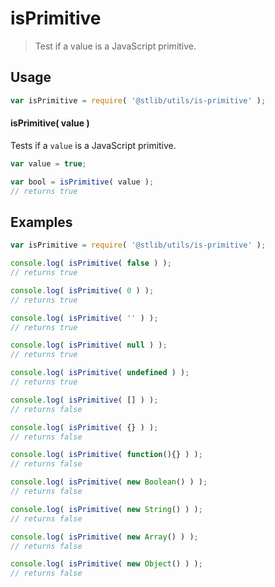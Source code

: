 isPrimitive
===
> Test if a value is a JavaScript primitive.

<!-- <usage> -->
## Usage

``` javascript
var isPrimitive = require( '@stlib/utils/is-primitive' );
```

#### isPrimitive( value )

Tests if a `value` is a JavaScript primitive.

``` javascript
var value = true;

var bool = isPrimitive( value );
// returns true
```
<!-- </usage> -->

<!-- <examples> -->
## Examples

``` javascript
var isPrimitive = require( '@stlib/utils/is-primitive' );

console.log( isPrimitive( false ) );
// returns true

console.log( isPrimitive( 0 ) );
// returns true

console.log( isPrimitive( '' ) );
// returns true

console.log( isPrimitive( null ) );
// returns true

console.log( isPrimitive( undefined ) );
// returns true

console.log( isPrimitive( [] ) );
// returns false

console.log( isPrimitive( {} ) );
// returns false

console.log( isPrimitive( function(){} ) );
// returns false

console.log( isPrimitive( new Boolean() ) );
// returns false

console.log( isPrimitive( new String() ) );
// returns false

console.log( isPrimitive( new Array() ) );
// returns false

console.log( isPrimitive( new Object() ) );
// returns false
```
<!-- </examples> -->

<!-- <links> -->
<!-- </links> -->
